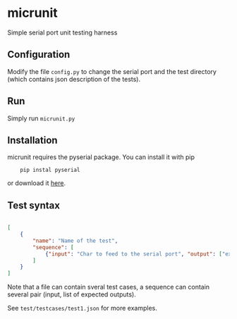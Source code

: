 # micrunit

Simple serial port unit testing harness

## Configuration

Modify the file `config.py` to change the serial port and the test directory (which contains json description of the tests).

## Run

Simply run `micrunit.py`

## Installation
micrunit requires the pyserial package. You can install it with pip
```
	pip instal pyserial
```
or download it [here](https://pypi.python.org/pypi/pyserial).

## Test syntax

```json

[
	{
		"name": "Name of the test",
		"sequence": [
			{"input": "Char to feed to the serial port", "output": ["expected output 1", "expected output 2"]}
		]
	}
]

```

Note that a file can contain sveral test cases, a sequence can contain several pair (input, list of expected outputs).

See `test/testcases/test1.json` for more examples.
